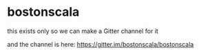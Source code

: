 # bostonscala
this exists only so we can make a Gitter channel for it

and the channel is here: https://gitter.im/bostonscala/bostonscala
